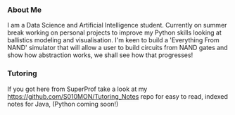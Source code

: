 ### About Me

I am a Data Science and Artificial Intelligence student. Currently on summer break working on personal projects to improve my Python skills looking at ballistics modeling and visualisation.  I'm keen to build a 'Everything From NAND' simulator that will allow a user to build circuits from NAND gates and show how abstraction works, we shall see how that progresses!

### Tutoring

If you got here from SuperProf take a look at my https://github.com/S010MON/Tutoring_Notes repo for easy to read, indexed notes for Java, (Python coming soon!)


